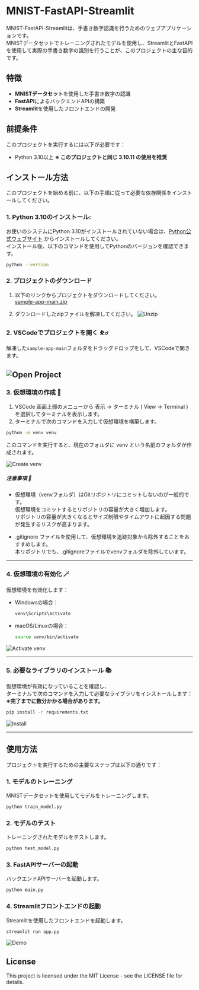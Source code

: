 # MNIST-FastAPI-Streamlit

MNIST-FastAPI-Streamlitは、手書き数字認識を行うためのウェブアプリケーションです。  
MNISTデータセットでトレーニングされたモデルを使用し、StreamlitとFastAPIを使用して実際の手書き数字の識別を行うことが、このプロジェクトの主な目的です。

## 特徴
- **MNISTデータセット**を使用した手書き数字の認識
- **FastAPI**によるバックエンドAPIの構築
- **Streamlit**を使用したフロントエンドの開発

## 前提条件
このプロジェクトを実行するには以下が必要です：
- Python 3.10以上
**※ このプロジェクトと同じ 3.10.11 の使用を推奨**

## インストール方法
このプロジェクトを始める前に、以下の手順に従って必要な依存関係をインストールしてください。

### 1. Python 3.10のインストール:  
お使いのシステムにPython 3.10がインストールされていない場合は、[Python公式ウェブサイト](https://www.python.org/downloads/) からインストールしてください。  
インストール後、以下のコマンドを使用してPythonのバージョンを確認できます。

```bash
python --version
```

### 2. プロジェクトのダウンロード
1. 以下のリンクからプロジェクトをダウンロードしてください。  
[sample-app-main.zip](https://github.com/Gohei/sample-app/archive/refs/heads/main.zip)

2. ダウンロードしたzipファイルを解凍してください。
![Unzip](./gif/unzip.gif)

### 2. VSCodeでプロジェクトを開く ⛹️‍♂️
解凍した`sample-app-main`フォルダをドラッグドロップをして、VSCodeで開きます。

![Open Project](./gif/open_project.gif)
---

### 3. 仮想環境の作成 🔮
1. VSCode 画面上部のメニューから 表示 -> ターミナル ( View -> Terminal ) を選択してターミナルを表示します。
2. ターミナルで次のコマンドを入力して仮想環境を構築します。
```bash
python -m venv venv
```
このコマンドを実行すると、現在のフォルダに venv という名前のフォルダが作成されます。  

![Create venv](./gif/create_venv.gif)


##### 注意事項 🚨
- 仮想環境（venvフォルダ）はGitリポジトリにコミットしないのが一般的です。  
仮想環境をコミットするとリポジトリの容量が大きく増加します。  
リポジトリの容量が大きくなるとサイズ制限やタイムアウトに起因する問題が発生するリスクが高まります。

- .gitignore ファイルを使用して、仮想環境を追跡対象から除外することをおすすめします。  
本リポジトリでも、.gitignoreファイルでvenvフォルダを除外しています。

---

### 4. 仮想環境の有効化 🪄
仮想環境を有効化します：
- Windowsの場合：
    ```bash
    venv\Scripts\activate
    ```
- macOS/Linuxの場合：
    ```bash
    source venv/bin/activate
    ```
![Activate venv](./gif/activate_venv.gif)

---

### 5. 必要なライブラリのインストール 📚
仮想環境が有効になっていることを確認し、  
ターミナルで次のコマンドを入力して必要なライブラリをインストールします：  
**※完了までに数分かかる場合があります。**

```bash
pip install -r requirements.txt
```
![Install](./gif/install_modules.gif)

---

## 使用方法
プロジェクトを実行するための主要なステップは以下の通りです：

### 1. モデルのトレーニング
MNISTデータセットを使用してモデルをトレーニングします。
```bash
python train_model.py
```

### 2. モデルのテスト
トレーニングされたモデルをテストします。
```bash
python test_model.py
```

### 3. FastAPIサーバーの起動
バックエンドAPIサーバーを起動します。
```bash
python main.py
```

### 4. Streamlitフロントエンドの起動
Streamlitを使用したフロントエンドを起動します。
```bash
streamlit run app.py
```
![Demo](./gif/demo.gif)

## License
This project is licensed under the MIT License - see the LICENSE file for details.
